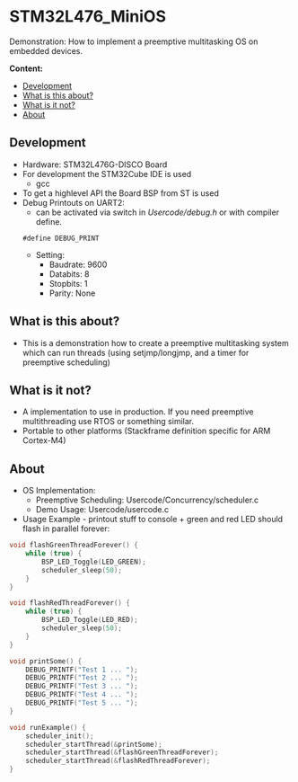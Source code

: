 <!-- omit in toc -->
# STM32L476_MiniOS

Demonstration: How to implement a preemptive multitasking OS on embedded devices.

**Content:**
- [Development](#development)
- [What is this about?](#what-is-this-about)
- [What is it not?](#what-is-it-not)
- [About](#about)

## Development
* Hardware: STM32L476G-DISCO Board
* For development the STM32Cube IDE is used
  * gcc 
* To get a highlevel API the Board BSP from ST is used
* Debug Printouts on UART2:
  * can be activated via switch in *Usercode/debug.h* or with compiler define.
  ```
  #define DEBUG_PRINT
  ```
  * Setting: 
    * Baudrate: 9600
    * Databits: 8
    * Stopbits: 1
    * Parity: None

## What is this about?

* This is a demonstration how to create a preemptive multitasking system which can run threads (using setjmp/longjmp, and a timer for preemptive scheduling)

## What is it not?

* A implementation to use in production. If you need preemptive multithreading use RTOS or something similar. 
* Portable to other platforms (Stackframe definition specific for ARM Cortex-M4)

## About

* OS Implementation:
  * Preemptive Scheduling: Usercode/Concurrency/scheduler.c
  * Demo Usage: Usercode/usercode.c   
* Usage Example - printout stuff to console + green and red LED should flash in parallel forever:
``` C
void flashGreenThreadForever() {
	while (true) {
		BSP_LED_Toggle(LED_GREEN);
		scheduler_sleep(50);
	}
}

void flashRedThreadForever() {
	while (true) {
		BSP_LED_Toggle(LED_RED);
		scheduler_sleep(50);
	}
}

void printSome() {
	DEBUG_PRINTF("Test 1 ... ");
	DEBUG_PRINTF("Test 2 ... ");
	DEBUG_PRINTF("Test 3 ... ");
	DEBUG_PRINTF("Test 4 ... ");
	DEBUG_PRINTF("Test 5 ... ");
}

void runExample() {
	scheduler_init();
	scheduler_startThread(&printSome);
	scheduler_startThread(&flashGreenThreadForever);
	scheduler_startThread(&flashRedThreadForever);
}
```
